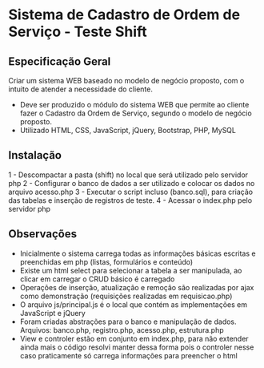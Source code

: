 # Sistema de Cadastro de Ordem de Serviço - Teste Shift

## Especificação Geral

Criar um sistema WEB baseado no modelo de negócio proposto, com o intuito de atender a necessidade do cliente.

- Deve ser produzido o módulo do sistema WEB que permite ao cliente fazer o Cadastro da Ordem de Serviço, segundo o modelo de negócio proposto.
- Utilizado HTML, CSS, JavaScript, jQuery, Bootstrap, PHP, MySQL 

## Instalação

1 - Descompactar a pasta (shift) no local que será utilizado pelo servidor php
2 - Configurar o banco de dados a ser utilizado e colocar os dados no arquivo acesso.php
3 - Executar o script incluso (banco.sql), para criação das tabelas e inserção de registros de teste.
4 - Acessar o index.php pelo servidor php

## Observações

- Inicialmente o sistema carrega todas as informações básicas escritas e preenchidas em php (listas, formulários e conteúdo)
- Existe um html select para selecionar a tabela a ser manipulada, ao clicar em carregar o CRUD básico é carregado
- Operações de inserção, atualização e remoção são realizadas por ajax como demonstração (requisições realizadas em requisicao.php)
- O arquivo js/principal.js é o local que contém as implementações em JavaScript e jQuery
- Foram criadas abstrações para o banco e manipulação de dados. Arquivos: banco.php, registro.php, acesso.php, estrutura.php
- View e controler estão em conjunto em index.php, para não extender ainda mais o código resolvi manter dessa forma pois o controler nesse caso praticamente só carrega informações para preencher o html

